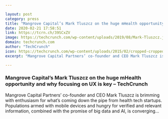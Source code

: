 ```yaml
---

layout: post
category: press
title: "Mangrove Capital’s Mark Tluszcz on the huge mHealth opportunity and why focusing on UX is key"
date: 2020-02-21 17:58:51
link: https://tcrn.ch/39SCxZV
image: https://techcrunch.com/wp-content/uploads/2019/08/Mark-Tluszcz.jpg?w=533
domain: techcrunch.com
author: "TechCrunch"
icon: https://techcrunch.com/wp-content/uploads/2015/02/cropped-cropped-favicon-gradient.png?w=180
excerpt: "Mangrove Capital Partners’ co-founder and CEO Mark Tluszcz is brimming with enthusiasm for what’s coming down the pipe from health tech startups. Populations armed with mobile devices and hungry for verified and relevant information, combined with the promise of big data and AI, is converging…"

---
```


### Mangrove Capital’s Mark Tluszcz on the huge mHealth opportunity and why focusing on UX is key – TechCrunch

Mangrove Capital Partners’ co-founder and CEO Mark Tluszcz is brimming with enthusiasm for what’s coming down the pipe from health tech startups. Populations armed with mobile devices and hungry for verified and relevant information, combined with the promise of big data and AI, is converging…